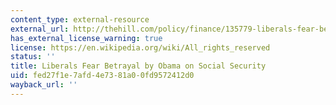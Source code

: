 ```yaml
---
content_type: external-resource
external_url: http://thehill.com/policy/finance/135779-liberals-fear-betrayal-from-obama-on-social-security
has_external_license_warning: true
license: https://en.wikipedia.org/wiki/All_rights_reserved
status: ''
title: Liberals Fear Betrayal by Obama on Social Security
uid: fed27f1e-7afd-4e73-81a0-0fd9572412d0
wayback_url: ''
---
```

